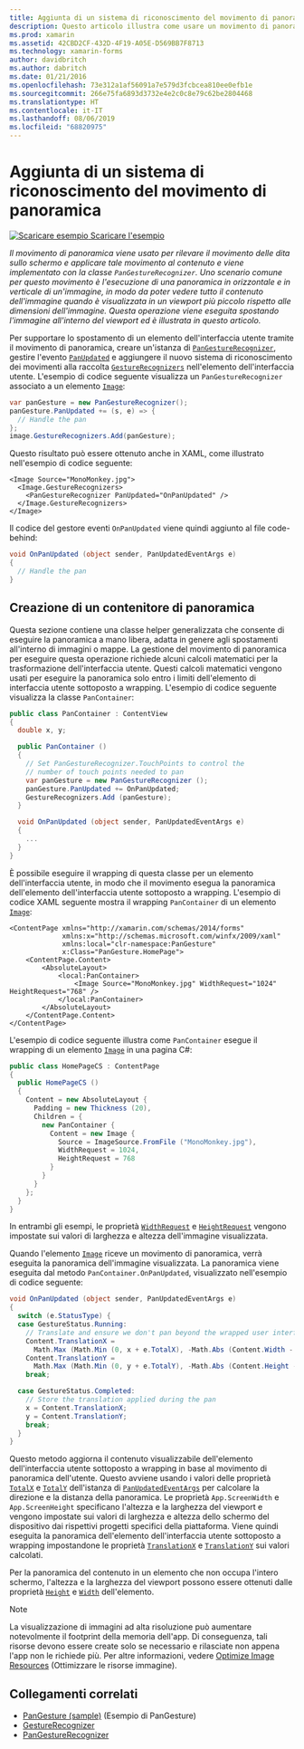 ```yaml
---
title: Aggiunta di un sistema di riconoscimento del movimento di panoramica
description: Questo articolo illustra come usare un movimento di panoramica per eseguire una panoramica in orizzontale e in verticale di un'immagine, in modo da poter vedere tutto il contenuto dell'immagine quando è visualizzata in un viewport più piccolo rispetto alle dimensioni dell'immagine.
ms.prod: xamarin
ms.assetid: 42CBD2CF-432D-4F19-A05E-D569BB7F8713
ms.technology: xamarin-forms
author: davidbritch
ms.author: dabritch
ms.date: 01/21/2016
ms.openlocfilehash: 73e312a1af56091a7e579d3fcbcea810ee0efb1e
ms.sourcegitcommit: 266e75fa6893d3732e4e2c0c8e79c62be2804468
ms.translationtype: HT
ms.contentlocale: it-IT
ms.lasthandoff: 08/06/2019
ms.locfileid: "68820975"
---
```

# <a name="adding-a-pan-gesture-recognizer"></a>Aggiunta di un sistema di riconoscimento del movimento di panoramica

[![Scaricare esempio](~/media/shared/download.png) Scaricare l'esempio](https://docs.microsoft.com/samples/xamarin/xamarin-forms-samples/workingwithgestures-pangesture)

_Il movimento di panoramica viene usato per rilevare il movimento delle dita sullo schermo e applicare tale movimento al contenuto e viene implementato con la classe `PanGestureRecognizer`. Uno scenario comune per questo movimento è l'esecuzione di una panoramica in orizzontale e in verticale di un'immagine, in modo da poter vedere tutto il contenuto dell'immagine quando è visualizzata in un viewport più piccolo rispetto alle dimensioni dell'immagine. Questa operazione viene eseguita spostando l'immagine all'interno del viewport ed è illustrata in questo articolo._

Per supportare lo spostamento di un elemento dell'interfaccia utente tramite il movimento di panoramica, creare un'istanza di [`PanGestureRecognizer`](xref:Xamarin.Forms.PanGestureRecognizer), gestire l'evento [`PanUpdated`](xref:Xamarin.Forms.PanGestureRecognizer.PanUpdated) e aggiungere il nuovo sistema di riconoscimento dei movimenti alla raccolta [`GestureRecognizers`](xref:Xamarin.Forms.View.GestureRecognizers) nell'elemento dell'interfaccia utente. L'esempio di codice seguente visualizza un `PanGestureRecognizer` associato a un elemento [`Image`](xref:Xamarin.Forms.Image):

```csharp
var panGesture = new PanGestureRecognizer();
panGesture.PanUpdated += (s, e) => {
  // Handle the pan
};
image.GestureRecognizers.Add(panGesture);
```

Questo risultato può essere ottenuto anche in XAML, come illustrato nell'esempio di codice seguente:

```xaml
<Image Source="MonoMonkey.jpg">
  <Image.GestureRecognizers>
    <PanGestureRecognizer PanUpdated="OnPanUpdated" />
  </Image.GestureRecognizers>
</Image>
```

Il codice del gestore eventi `OnPanUpdated` viene quindi aggiunto al file code-behind:

```csharp
void OnPanUpdated (object sender, PanUpdatedEventArgs e)
{
  // Handle the pan
}
```

## <a name="creating-a-pan-container"></a>Creazione di un contenitore di panoramica

Questa sezione contiene una classe helper generalizzata che consente di eseguire la panoramica a mano libera, adatta in genere agli spostamenti all'interno di immagini o mappe. La gestione del movimento di panoramica per eseguire questa operazione richiede alcuni calcoli matematici per la trasformazione dell'interfaccia utente. Questi calcoli matematici vengono usati per eseguire la panoramica solo entro i limiti dell'elemento di interfaccia utente sottoposto a wrapping. L'esempio di codice seguente visualizza la classe `PanContainer`:

```csharp
public class PanContainer : ContentView
{
  double x, y;

  public PanContainer ()
  {
    // Set PanGestureRecognizer.TouchPoints to control the
    // number of touch points needed to pan
    var panGesture = new PanGestureRecognizer ();
    panGesture.PanUpdated += OnPanUpdated;
    GestureRecognizers.Add (panGesture);
  }

  void OnPanUpdated (object sender, PanUpdatedEventArgs e)
  {
    ...
  }
}
```

È possibile eseguire il wrapping di questa classe per un elemento dell'interfaccia utente, in modo che il movimento esegua la panoramica dell'elemento dell'interfaccia utente sottoposto a wrapping. L'esempio di codice XAML seguente mostra il wrapping `PanContainer` di un elemento [`Image`](xref:Xamarin.Forms.Image):

```xaml
<ContentPage xmlns="http://xamarin.com/schemas/2014/forms"
             xmlns:x="http://schemas.microsoft.com/winfx/2009/xaml"
             xmlns:local="clr-namespace:PanGesture"
             x:Class="PanGesture.HomePage">
    <ContentPage.Content>
        <AbsoluteLayout>
            <local:PanContainer>
                <Image Source="MonoMonkey.jpg" WidthRequest="1024" HeightRequest="768" />
            </local:PanContainer>
        </AbsoluteLayout>
    </ContentPage.Content>
</ContentPage>
```

L'esempio di codice seguente illustra come `PanContainer` esegue il wrapping di un elemento [`Image`](xref:Xamarin.Forms.Image) in una pagina C#:

```csharp
public class HomePageCS : ContentPage
{
  public HomePageCS ()
  {
    Content = new AbsoluteLayout {
      Padding = new Thickness (20),
      Children = {
        new PanContainer {
          Content = new Image {
            Source = ImageSource.FromFile ("MonoMonkey.jpg"),
            WidthRequest = 1024,
            HeightRequest = 768
          }
        }
      }
    };
  }
}
```

In entrambi gli esempi, le proprietà [`WidthRequest`](xref:Xamarin.Forms.VisualElement.WidthRequest) e [`HeightRequest`](xref:Xamarin.Forms.VisualElement.HeightRequest) vengono impostate sui valori di larghezza e altezza dell'immagine visualizzata.

Quando l'elemento [`Image`](xref:Xamarin.Forms.Image) riceve un movimento di panoramica, verrà eseguita la panoramica dell'immagine visualizzata. La panoramica viene eseguita dal metodo `PanContainer.OnPanUpdated`, visualizzato nell'esempio di codice seguente:

```csharp
void OnPanUpdated (object sender, PanUpdatedEventArgs e)
{
  switch (e.StatusType) {
  case GestureStatus.Running:
    // Translate and ensure we don't pan beyond the wrapped user interface element bounds.
    Content.TranslationX =
      Math.Max (Math.Min (0, x + e.TotalX), -Math.Abs (Content.Width - App.ScreenWidth));
    Content.TranslationY =
      Math.Max (Math.Min (0, y + e.TotalY), -Math.Abs (Content.Height - App.ScreenHeight));
    break;

  case GestureStatus.Completed:
    // Store the translation applied during the pan
    x = Content.TranslationX;
    y = Content.TranslationY;
    break;
  }
}
```

Questo metodo aggiorna il contenuto visualizzabile dell'elemento dell'interfaccia utente sottoposto a wrapping in base al movimento di panoramica dell'utente. Questo avviene usando i valori delle proprietà [`TotalX`](xref:Xamarin.Forms.PanUpdatedEventArgs.TotalX) e [`TotalY`](xref:Xamarin.Forms.PanUpdatedEventArgs.TotalY) dell'istanza di [`PanUpdatedEventArgs`](xref:Xamarin.Forms.PanUpdatedEventArgs) per calcolare la direzione e la distanza della panoramica. Le proprietà `App.ScreenWidth` e `App.ScreenHeight` specificano l'altezza e la larghezza del viewport e vengono impostate sui valori di larghezza e altezza dello schermo del dispositivo dai rispettivi progetti specifici della piattaforma. Viene quindi eseguita la panoramica dell'elemento dell'interfaccia utente sottoposto a wrapping impostandone le proprietà [`TranslationX`](xref:Xamarin.Forms.VisualElement.TranslationX) e [`TranslationY`](xref:Xamarin.Forms.VisualElement.TranslationY) sui valori calcolati.

Per la panoramica del contenuto in un elemento che non occupa l'intero schermo, l'altezza e la larghezza del viewport possono essere ottenuti dalle proprietà [`Height`](xref:Xamarin.Forms.VisualElement.Height) e [`Width`](xref:Xamarin.Forms.VisualElement.Width) dell'elemento.

> [!NOTE]
> La visualizzazione di immagini ad alta risoluzione può aumentare notevolmente il footprint della memoria dell'app. Di conseguenza, tali risorse devono essere create solo se necessario e rilasciate non appena l'app non le richiede più. Per altre informazioni, vedere [Optimize Image Resources](~/xamarin-forms/deploy-test/performance.md#optimize-image-resources) (Ottimizzare le risorse immagine).

## <a name="related-links"></a>Collegamenti correlati

- [PanGesture (sample)](https://docs.microsoft.com/samples/xamarin/xamarin-forms-samples/workingwithgestures-pangesture) (Esempio di PanGesture)
- [GestureRecognizer](xref:Xamarin.Forms.GestureRecognizer)
- [PanGestureRecognizer](xref:Xamarin.Forms.PanGestureRecognizer)
